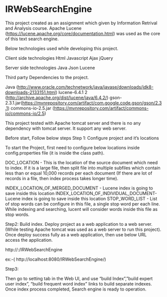 # IRWebSearchEngine

This project created as an assignment which given by Information Retrival and Analysis course. Apache Lucene (https://lucene.apache.org/core/documentation.html) was used as the core of this text search engine.

Below technologies used while developing this project.

Client side technologies
	Html
	Javascript
	Ajax
	jQuery

Server side technologies
	Java
	Json
	Lucene

Third party Dependencies to the project.

Java (http://www.oracle.com/technetwork/java/javase/downloads/jdk8-downloads-2133151.html)
lucene-6.4.1 2 (http://archive.apache.org/dist/lucene/java/6.4.2/)
gson-2.3.1.jar(https://mvnrepository.com/artifact/com.google.code.gson/gson/2.3.1)
commons-io-2.5.jar (https://mvnrepository.com/artifact/commons-io/commons-io/2.5)


This project tested with Apache tomcat server and there is no any dependency with tomcat server. It support any web server.

Before start, Follow below steps
Step 1: Configure project and it’s locations

To start the Project, first need to configure below locations inside config.properties file (it is inside the class path).

DOC_LOCATION - This is the location of the source document which need to index. If it is a large file, then split file into multiple subfiles which contain less than or equal 10,000 records per each document (If there are lot of records in a file, then index process takes longer time).

INDEX_LOCATION_OF_MERGED_DOCUMENT - Lucene index is going to save inside this location
INDEX_LOCATION_OF_INDIVIDUAL_DOCUMENT-  Lucene index is going to save inside this location
STOP_WORD_LIST - List of stop words can be configure in this file, a single stop word per each line. While indexing and searching, lucent will consider words inside this file as stop words.

Step2: Build index.
Deploy project as a web application to a web server. (While testing Apache tomcat was used as a web server to run this project). Once deploy success fully as a web application, then use below URL access the application.

http://<ip address of the server>:<port of the server>/IRWebSearchEngine

ex:-( http://localhost:8080/IRWebSearchEngine/)

Step3:

Then go to setting tab in the Web UI, and use “build Index”,”build expert user index”, “build frequent word index” links to build separate indexes. Once index process completed, Search engine is ready to operation. 
